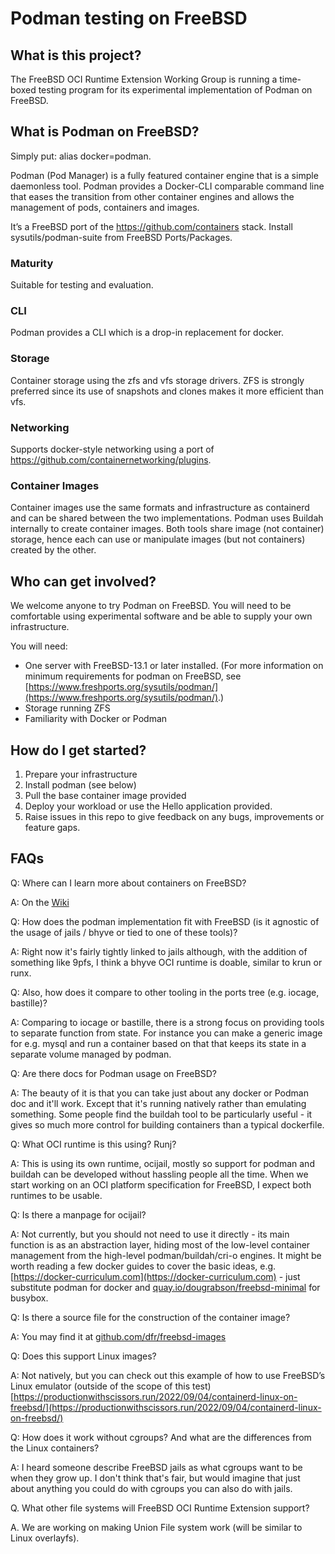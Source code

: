 # Podman testing on FreeBSD

## What is this project? 
The FreeBSD OCI Runtime Extension Working Group is running a time-boxed testing program for its experimental implementation of Podman on FreeBSD. 

## What is Podman on FreeBSD?
Simply put:
alias docker=podman.

Podman (Pod Manager) is a fully featured container engine that is a simple daemonless tool.  Podman provides a Docker-CLI comparable command line that eases the transition from other container engines and allows the management of pods, containers and images.

It’s a FreeBSD port of the https://github.com/containers stack. Install sysutils/podman-suite from FreeBSD Ports/Packages.

### Maturity
Suitable for testing and evaluation.

### CLI
Podman provides a CLI which is a drop-in replacement for docker.

### Storage
Container storage using the zfs and vfs storage drivers. ZFS is strongly preferred since its use of snapshots and clones makes it more efficient than vfs.

### Networking 
Supports docker-style networking using a port of https://github.com/containernetworking/plugins.

### Container Images
Container images use the same formats and infrastructure as containerd and can be shared between the two implementations. Podman uses Buildah internally to create container images.  Both tools share image (not container) storage, hence each can use or manipulate images (but not containers) created by the other.

## Who can get involved?
We welcome anyone to try Podman on FreeBSD. You will need to be comfortable using experimental software and be able to supply your own infrastructure.

You will need: 
- One server with FreeBSD-13.1 or later installed. (For more information on minimum requirements for podman on FreeBSD, see [https://www.freshports.org/sysutils/podman/](https://www.freshports.org/sysutils/podman/).)
- Storage running ZFS
- Familiarity with Docker or Podman

## How do I get started?
1) Prepare your infrastructure
2) Install podman (see below)
3) Pull the base container image provided
4) Deploy your workload or use the Hello application provided.
5) Raise issues in this repo to give feedback on any bugs, improvements or feature gaps.

## FAQs

Q: Where can I learn more about containers on FreeBSD? 

A: On the [Wiki](https://wiki.freebsd.org/Containers)

Q: How does the podman implementation fit with FreeBSD (is it agnostic of the usage of jails / bhyve or tied to one of these tools)?

A: Right now it's fairly tightly linked to jails although, with the addition of something like 9pfs, I think a bhyve OCI runtime is doable, similar to krun or runx.

Q: Also, how does it compare to other tooling in the ports tree (e.g. iocage, bastille)?

A: Comparing to iocage or bastille, there is a strong focus on providing tools to separate function from state. For instance you can make a generic image for e.g. mysql and run a container based on that that keeps its state in a separate volume managed by podman. 

Q: Are there docs for Podman usage on FreeBSD?

A: The beauty of it is that you can take just about any docker or Podman doc and it'll work. Except that it's running natively rather than emulating something. Some people find the buildah tool to be particularly useful - it gives so much more control for building containers than a typical dockerfile.

Q: What OCI runtime is this using? Runj?

A: This is using its own runtime, ocijail, mostly so support for podman and buildah can be developed without hassling people all the time. When we start working on an OCI platform specification for FreeBSD, I expect both runtimes to be usable.

Q: Is there a manpage for ocijail?

A: Not currently, but you should not need to use it directly - its main function is as an abstraction layer, hiding most of the low-level container management from the high-level podman/buildah/cri-o engines.
It might be worth reading a few docker guides to cover the basic  ideas, e.g. [https://docker-curriculum.com](https://docker-curriculum.com)  - just substitute podman for docker and [quay.io/dougrabson/freebsd-minimal](quay.io/dougrabson/freebsd-minimal) for busybox.

Q: Is there a source file for the construction of the container image?

A: You may find it at [github.com/dfr/freebsd-images](github.com/dfr/freebsd-images) 

Q: Does this support Linux images?

A: Not natively, but you can check out this example of how to use FreeBSD’s Linux emulator (outside of the scope of this test) [https://productionwithscissors.run/2022/09/04/containerd-linux-on-freebsd/](https://productionwithscissors.run/2022/09/04/containerd-linux-on-freebsd/) 

Q: How does it work without cgroups? And what are the differences from the Linux containers?

A: I heard someone describe FreeBSD jails as what cgroups want to be when they grow up. I don't think that's fair, but would imagine that just about anything you could do with cgroups you can also do with jails.

Q. What other file systems will FreeBSD OCI Runtime Extension support?

A. We are working on making Union File system work (will be similar to Linux overlayfs).



